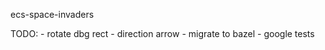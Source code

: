 ecs-space-invaders

TODO:
    - rotate dbg rect
    - direction arrow
    - migrate to bazel
    - google tests
